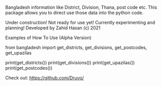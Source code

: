 Bangladesh information like District, Division, Thana, post code etc.
This package allows you to direct use those data into the python code.

Under construction! Not ready for use yet! Currently experimenting and planning!
Developed by Zahid Hasan (c) 2021

Examples of How To Use (Alpha Version)

from bangladesh import get_districts, get_divisions, get_postcodes, get_upazilas

print(get_districts())
print(get_divisions())
print(get_upazilas())
print(get_postcodes())

Check out: https://github.com/Druvo/
